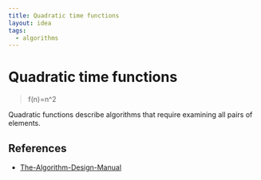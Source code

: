 ```yaml
---
title: Quadratic time functions
layout: idea
tags:
  - algorithms
---
```


# Quadratic time functions

> f(n)=n^2

Quadratic functions describe algorithms that require examining all pairs of elements.

## References

- [The-Algorithm-Design-Manual](/reference/The-Algorithm-Design-Manual)

